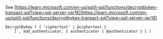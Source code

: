 See [https://learn.microsoft.com/en-us/sql/t-sql/functions/decryptbykey-transact-sql?view=sql-server-ver16](https://learn.microsoft.com/en-us/sql/t-sql/functions/decryptbykey-transact-sql?view=sql-server-ver16)
```
DecryptByKey ( { 'ciphertext' | @ciphertext }   
    [ , add_authenticator, { authenticator | @authenticator } ] )
```
